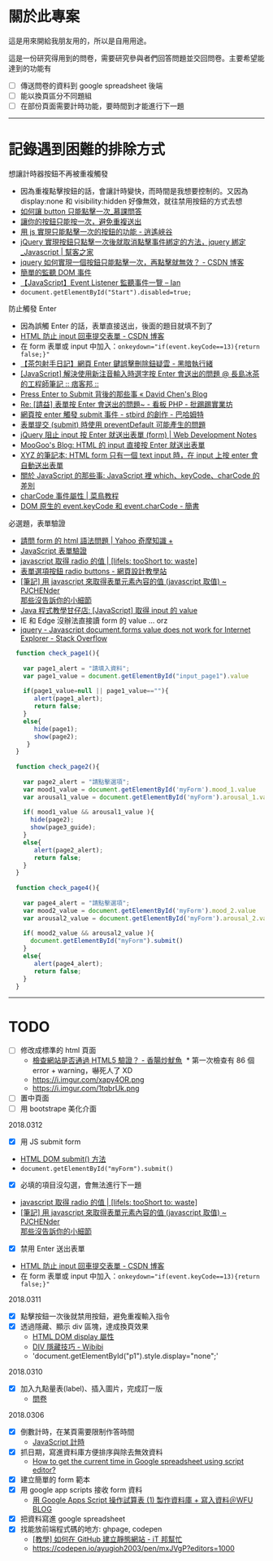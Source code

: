 # 關於此專案

這是用來開給我朋友用的，所以是自用用途。

這是一份研究得用到的問卷，需要研究參與者們回答問題並交回問卷。主要希望能達到的功能有

- [ ] 傳送問卷的資料到 google spreadsheet 後端
- [ ] 能以換頁區分不同題組
- [ ] 在部份頁面需要計時功能，要時間到才能進行下一題

---

# 記錄遇到困難的排除方式

想讓計時器按鈕不再被重複觸發
* 因為重複點擊按鈕的話，會讓計時變快，而時間是我想要控制的。又因為 display:none 和 visibility:hidden 好像無效，就往禁用按鈕的方式去想
* [如何讓 button 只能點擊一次_慕課問答](http://www.imooc.com/qadetail/85405)
* [讓你的按鈕只能按一次，避免重複送出](https://goo.gl/pmxdX3)
* [用 js 實現只能點擊一次的按鈕的功能 - 逍遙峽谷](https://www.icoa.cn/a/615.html)
* [jQuery 實現按鈕只點擊一次後就取消點擊事件綁定的方法，jquery 綁定_Javascript | 幫客之家](http://www.bkjia.com/Javascript/1022326.html)
* [jquery 如何實現一個按鈕只能點擊一次，再點擊就無效？ - CSDN 博客](http://blog.csdn.net/u013943009/article/details/78113436)
* [簡單的監聽 DOM 事件](http://www.jstips.co/zh_tw/javascript/DOM-event-listening-made-easy/)
* [【JavaScript】Event Listener 監聽事件一覽 – Ian](https://ianchen.thisistap.com/event-listener-list/)
* `document.getElementById("Start").disabled=true;`


防止觸發 Enter
* 因為誤觸 Enter 的話，表單直接送出，後面的題目就填不到了
* [HTML 防止 input 回車提交表單 - CSDN 博客](http://blog.csdn.net/ligang2585116/article/details/44699567)
* 在 form 表單或 input 中加入：`onkeydown="if(event.keyCode==13){return false;}"`
* [【茶包射手日記】網頁 Enter 鍵誤擊刪除鈕疑雲 - 黑暗執行緒](http://blog.darkthread.net/post-2017-06-28-enter-on-form.aspx)
* [[JavaScript] 解決使用新注音輸入時選字按 Enter 會送出的問題 @ 長島冰茶的工程師筆記 :: 痞客邦 ::](http://wbkuo.pixnet.net/blog/post/191525544-%5Bjavascript%5D-%E8%A7%A3%E6%B1%BA%E4%BD%BF%E7%94%A8%E6%96%B0%E6%B3%A8%E9%9F%B3%E8%BC%B8%E5%85%A5%E6%99%82%E9%81%B8%E5%AD%97%E6%8C%89-enter-)
* [Press Enter to Submit 背後的那些事 « David Chen's Blog](http://david-chen-blog.logdown.com/posts/177766-how-forms-submit-when-pressing-enter)
* [Re: [請益] 表單按 Enter 會送出的問題~ - 看板 PHP - 批踢踢實業坊](https://www.ptt.cc/bbs/PHP/M.1225543562.A.2A8.html)
* [網頁按 enter 觸發 submit 事件 - stbird 的創作 - 巴哈姆特](https://home.gamer.com.tw/creationDetail.php?sn=1464676)
* [表單提交 (submit) 時使用 preventDefault 可能產生的問題](http://www.mrmu.com.tw/2011/04/12/preventdefault-submit-problems/)
* [jQuery 阻止 input 按 Enter 就送出表單 (form) | Web Development Notes](https://yichen0831.wordpress.com/2013/05/19/jquery%E9%98%BB%E6%AD%A2input%E6%8C%89enter%E5%B0%B1%E9%80%81%E5%87%BA%E8%A1%A8%E5%96%AEform/)
* [MooGoo's Blog: HTML 的 input 直接按 Enter 就送出表單](http://moogoo78.blogspot.tw/2009/09/htmlinputenter.html)
* [XYZ 的筆記本: HTML form 只有一個 text input 時，在 input 上按 enter 會自動送出表單](http://xyz.cinc.biz/2016/07/form-input-enter-auto-submit.html)
* [關於 JavaScript 的那些事: JavaScript 裡 which、keyCode、charCode 的差別](https://lucrelin.blogspot.tw/2016/11/javascriptwhichkeycodecharcode.html)
* [charCode 事件屬性 | 菜鳥教程](http://www.runoob.com/jsref/event-key-charcode.html)
* [DOM 原生的 event.keyCode 和 event.charCode - 簡書](https://www.jianshu.com/p/607cad2305bd)


必選題，表單驗證
* [請問 form 的 html 語法問題 | Yahoo 奇摩知識 +](https://tw.answers.yahoo.com/question/index?qid=20060606000012KK14774)
* [JavaScript 表單驗證](http://www.w3school.com.cn/js/js_form_validation.asp)
* [javascript 取得 radio 的值 | [lifeIs: tooShort to: waste]](https://blog.hsin.tw/2008/javascript-form-radio/)
* [表單選項按鈕 radio buttons - 網頁設計教學站](http://www.webtech.tw/info.php?tid=93)
* [[筆記] 用 javascript 來取得表單元素內容的值 (javascript 取值) ~ PJCHENder<br> 那些沒告訴你的小細節](https://pjchender.blogspot.tw/2015/11/javascript.html)
* [Java 程式教學甘仔店: [JavaScript] 取得 input 的 value](http://pclevin.blogspot.tw/2013/10/javascriptinputvalue.html)
* IE 和 Edge 沒辦法直接讀 form 的 value ... orz
* [jquery - Javascript document.forms value does not work for Internet Explorer - Stack Overflow](https://stackoverflow.com/questions/43216707/javascript-document-forms-value-does-not-work-for-internet-explorer/43217183)

```javascript
  function check_page1(){
    
    var page1_alert = "請填入資料";
    var page1_value = document.getElementById("input_page1").value
    
    if(page1_value=null || page1_value==""){
       alert(page1_alert);
       return false;
    }
    else{
       hide(page1);
       show(page2);
     }
  }
  
  function check_page2(){
  
    var page2_alert = "請點擊選項";
    var mood1_value = document.getElementById('myForm').mood_1.value
    var arousal1_value = document.getElementById('myForm').arousal_1.value
    
    if( mood1_value && arousal1_value ){
      hide(page2);
      show(page3_guide);
    }
    else{
       alert(page2_alert);
       return false;
    }
  }
  
  function check_page4(){
  
    var page4_alert = "請點擊選項";
    var mood2_value = document.getElementById('myForm').mood_2.value
    var arousal2_value = document.getElementById('myForm').arousal_2.value
    
    if( mood2_value && arousal2_value ){
      document.getElementById("myForm").submit()
    }
    else{
       alert(page4_alert);
       return false;
    }
  }
```

---

# TODO

- [ ] 修改成標準的 html 頁面
  * [檢查網站是否通過 HTML5 驗證？ - 香腸炒魷魚](https://sofree.cc/html5-validator/)
  * 第一次檢查有 86 個 error + warning，嚇死人了 XD
  * https://i.imgur.com/xapy4OR.png
  * https://i.imgur.com/1tqbrUk.png
- [ ] 置中頁面
- [ ] 用 bootstrape 美化介面

2018.0312
- [x] 用 JS submit form
 * [HTML DOM submit() 方法](http://www.w3school.com.cn/htmldom/met_form_submit.asp)
 * `document.getElementById("myForm").submit()`
- [x] 必填的項目沒勾選，會無法進行下一題
 * [javascript 取得 radio 的值 | [lifeIs: tooShort to: waste]](https://blog.hsin.tw/2008/javascript-form-radio/)
 * [[筆記] 用 javascript 來取得表單元素內容的值 (javascript 取值) ~ PJCHENder<br> 那些沒告訴你的小細節](https://pjchender.blogspot.tw/2015/11/javascript.html)
- [x] 禁用 Enter 送出表單
 * [HTML 防止 input 回車提交表單 - CSDN 博客](http://blog.csdn.net/ligang2585116/article/details/44699567)
 * 在 form 表單或 input 中加入：`onkeydown="if(event.keyCode==13){return false;}"`
 
2018.0311 
- [x] 點擊按鈕一次後就禁用按鈕，避免重複輸入指令
- [x] 透過隱藏、顯示 div 區塊，達成換頁效果 
  * [HTML DOM display 屬性](http://www.w3school.com.cn/htmldom/prop_style_display.asp)
  * [DIV 隱藏技巧 - Wibibi](http://www.wibibi.com/info.php?tid=166)
  - 'document.getElementById("p1").style.display="none";'
  
2018.0310
- [x] 加入九點量表(label)、插入圖片，完成訂一版
  * [問卷](https://codepen.io/ayugioh2003/pen/EQzGYV?editors=1010)
  
2018.0306  
- [x] 倒數計時，在某頁需要限制作答時間
  * [JavaScript 計時](http://www.w3school.com.cn/js/js_timing.asp)
- [x] 抓日期，寫進資料庫方便排序與除去無效資料
  - [How to get the current time in Google spreadsheet using script editor?](https://goo.gl/rfwVHw)
- [x] 建立簡單的 form 範本
- [x] 用 google app scripts 接收 form 資料
  * [用 Google Apps Script 操作試算表 (1) 製作資料庫 + 寫入資料＠WFU BLOG](https://goo.gl/vqhDZe)
- [x] 把資料寫進 google spreadsheet 
- [x] 找能放前端程式碼的地方: ghpage, codepen
  * [[教學] 如何在 GitHub 建立靜態網站 - iT 邦幫忙](https://ithelp.ithome.com.tw/articles/10171911)
  - https://codepen.io/ayugioh2003/pen/mxJVgP?editors=1000
